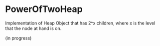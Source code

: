 # PowerOfTwoHeap
Implementation of Heap Object that has 2^x children, where x is the level that the node at hand is on.

(in progress)
